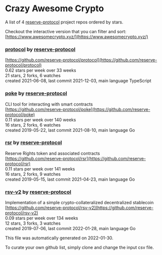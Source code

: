 # Crazy Awesome Crypto
A list of 4 [reserve-protocol](https://github.com/reserve-protocol) project repos ordered by stars.  

Checkout the interactive version that you can filter and sort: 
[https://www.awesomecrypto.xyz/](https://www.awesomecrypto.xyz/)  


### [protocol](https://github.com/reserve-protocol/protocol) by [reserve-protocol](https://github.com/reserve-protocol)  
  
[https://github.com/reserve-protocol/protocol](https://github.com/reserve-protocol/protocol)  
0.62 stars per week over 33 weeks  
21 stars, 2 forks, 6 watches  
created 2021-06-08, last commit 2021-12-03, main language TypeScript  


### [poke](https://github.com/reserve-protocol/poke) by [reserve-protocol](https://github.com/reserve-protocol)  
CLI tool for interacting with smart contracts  
[https://github.com/reserve-protocol/poke](https://github.com/reserve-protocol/poke)  
0.11 stars per week over 140 weeks  
16 stars, 2 forks, 6 watches  
created 2019-05-22, last commit 2021-08-10, main language Go  


### [rsr](https://github.com/reserve-protocol/rsr) by [reserve-protocol](https://github.com/reserve-protocol)  
Reserve Rights token and associated contracts  
[https://github.com/reserve-protocol/rsr](https://github.com/reserve-protocol/rsr)  
0.11 stars per week over 141 weeks  
16 stars, 2 forks, 9 watches  
created 2019-05-15, last commit 2021-04-23, main language Go  


### [rsv-v2](https://github.com/reserve-protocol/rsv-v2) by [reserve-protocol](https://github.com/reserve-protocol)  
Implementation of a simple crypto-collateralized decentralized stablecoin  
[https://github.com/reserve-protocol/rsv-v2](https://github.com/reserve-protocol/rsv-v2)  
0.09 stars per week over 134 weeks  
12 stars, 3 forks, 3 watches  
created 2019-07-06, last commit 2022-01-28, main language Go  


This file was automatically generated on 2022-01-30.  

To curate your own github list, simply clone and change the input csv file.  